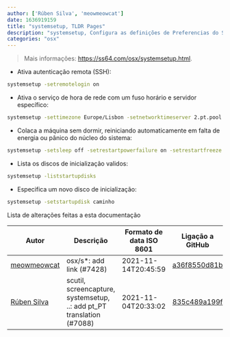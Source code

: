 ```yaml
---
author: ['Rúben Silva', 'meowmeowcat']
date: 1636919159
title: "systemsetup, TLDR Pages"
description: "systemsetup, Configura as definições de Preferencias do Sistema da máquina"
categories: "osx"
---
```

> Mais informações: <https://ss64.com/osx/systemsetup.html>.

- Ativa autenticação remota (SSH):

```bash
systemsetup -setremotelogin on
```

- Ativa o serviço de hora de rede com um fuso horário e servidor específico:

```bash
systemsetup -settimezone Europe/Lisbon -setnetworktimeserver 2.pt.pool.ntp.org -setusingnetworktime on
```

- Colaca a máquina sem dormir, reiniciando automaticamente em falta de energia ou pânico do núcleo do sistema:

```bash
systemsetup -setsleep off -setrestartpowerfailure on -setrestartfreeze on
```

- Lista os discos de inicialização validos:

```bash
systemsetup -liststartupdisks
```

- Especifica um novo disco de inicialização:

```bash
systemsetup -setstartupdisk caminho
```
Lista de alterações feitas a esta documentação


Autor | Descrição | Formato de data ISO 8601 | Ligação a GitHub
------|-----|-----|-----
[meowmeowcat](mailto:meowmeowcat1211@gmail.com) | osx/s*: add link (#7428) | 2021-11-14T20:45:59 | [a36f8550d81b](https://github.com/tldr-pages/tldr/commit/a36f8550d81be6fbe04cb43f3d0a34f30e024b86)
[Rúben Silva](mailto:rubensilva945@gmail.com) | scutil, screencapture, systemsetup, ..: add pt_PT translation (#7088) | 2021-11-04T20:33:02 | [835c489a199f](https://github.com/tldr-pages/tldr/commit/835c489a199f47ee2018b55dafa537df727623fe)

